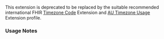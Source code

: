 <p class="stu-note">This extension is deprecated to be replaced by the suitable recommended international FHIR <a href="http://hl7.org/fhir/StructureDefinition/timezone">Timezone Code</a> Extension and <a href="StructureDefinition-au-timezone-usage.html">AU Timezone Usage</a> Extension profile.</p>

### Usage Notes